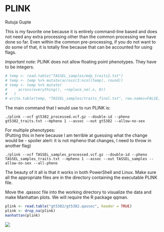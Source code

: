 PLINK
================
Rutuja Gupte

This is my favorite one because it is entirely command-line based and
does not need any extra processing other than the common processing we
have done so far. Even within the common pre-processing, if you do not
want to do some of that, it is totally fine because that can be
accounted for using flags.

*Important note:* PLINK does not allow floating point phenotypes. They
have to be integers.

``` r
# temp <- read.table("TASSEL_samples/mdp_traits2.txt")
# temp <- temp %>% mutate(across(3:ncol(temp), round))
# temp <- temp %>% mutate(
#     across(everything(), ~replace_na(.x, 0))
#   )
# write.table(temp, "TASSEL_samples/traits_final.txt", row.names=FALSE, col.names=FALSE, sep = "\t", quote=FALSE)
```

The main command that I would use to run PLINK is:

    ./plink --vcf gt5382_processed.vcf.gz --double-id --pheno gt5382_traits.txt --mpheno 1 --assoc --out gt5382 --allow-no-sex

For multiple phenotypes:  
(Putting this in here because I am terrible at guessing what the change
would be - spoiler alert: it is not mpheno that changes, I need to throw
in another flag)

    ./plink --vcf TASSEL_samples_processed.vcf.gz --double-id --pheno TASSEL_samples_traits.txt --mpheno 1 --assoc --out TASSEL_samples --allow-no-sex --all-pheno

The beauty of it all is that it works in both PowerShell and Linux. Make
sure all the appropriate files are in the directory containing the
executable PLINK file.

Move the .qassoc file into the working directory to visualize the data
and make Manhattan plots. We will require the R package qqman.

``` r
plink <- read.table("gt5382/gt5382.qassoc", header = TRUE)
plink <- drop_na(plink)
manhattan(plink)
```

![](PLINK_files/figure-gfm/unnamed-chunk-3-1.png)<!-- -->
